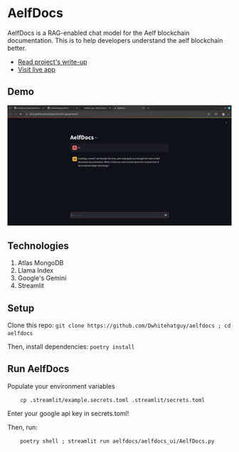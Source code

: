 # AelfDocs

AelfDocs is a RAG-enabled chat model for the Aelf blockchain documentation. This is to help developers understand the aelf blockchain better.

- [Read project's write-up](https://docs.google.com/document/d/1VRRnNzpAlYGCbKqTI3AqgeOMXc_NPqcxCpwm4x5NhSg/edit?usp=sharing)
- [Visit live app](https://aelfdocs.streamlit.app)

## Demo
![AelfDocs at work](assets/ajibola-1.png "AelfDocs demo 1")

## Technologies

1. Atlas MongoDB
2. Llama Index
3. Google's Gemini
4. Streamlit

## Setup

Clone this repo: `git clone https://github.com/Dwhitehatguy/aelfdocs ; cd aelfdocs`

Then, install dependencies: `poetry install`

## Run AelfDocs

Populate your environment variables

```
    cp .streamlit/example.secrets.toml .streamlit/secrets.toml
```

Enter your google api key in secrets.toml!

Then, run:
```
    poetry shell ; streamlit run aelfdocs/aelfdocs_ui/AelfDocs.py
```
